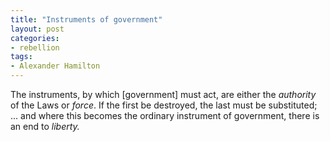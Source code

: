 ```yaml
---
title: "Instruments of government"
layout: post
categories:
- rebellion
tags:
- Alexander Hamilton
---
```


The instruments, by which \[government\] must act, are either the *authority* of the Laws or *force*. If the first be destroyed, the last must be substituted; ... and where this becomes the ordinary instrument of government, there is an end to *liberty.*